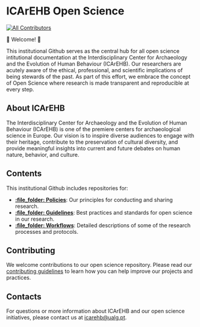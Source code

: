 # ICArEHB Open Science

<!-- ALL-CONTRIBUTORS-BADGE:START - Do not remove or modify this section -->
[![All Contributors](https://img.shields.io/badge/all_contributors-1-orange.svg?style=flat-square)](#contributors-)
<!-- ALL-CONTRIBUTORS-BADGE:END -->

:tada: Welcome! :tada:

This institutional Github serves as the central hub for all open science intitutional documentation at the Interdisciplinary Center for Archaeology and the Evolution of Human Behaviour (ICArEHB). Our researchers are acutely aware of the ethical, professional, and scientific implications of being stewards of the past. As part of this effort, we embrace the concept of Open Science where research is made transparent and reproducible at every step.

## About ICArEHB

The Interdisciplinary Center for Archaeology and the Evolution of Human Behaviour (ICArEHB) is one of the premiere centers for archaeological science in Europe. Our vision is to inspire diverse audiences to engage with their heritage, contribute to the preservation of cultural diversity, and provide meaningful insights into current and future debates on human nature, behavior, and culture.

## Contents

This institutional Github includes repositories for:

- **[:file\_folder: Policies](#policies)**: Our principles for conducting and sharing research.
- **[:file\_folder: Guidelines](#guidelines)**: Best practices and standards for open science in our research.
- **[:file\_folder: Workflows](#workflows)**: Detailed descriptions of some of the research processes and protocols.


## Contributing

We welcome contributions to our open science repository. Please read our [contributing guidelines](link-to-contributing-guidelines) to learn how you can help improve our projects and practices.

## Contacts

For questions or more information about ICArEHB and our open science initiatives, please contact us at [icarehb@ualg.pt](mailto:icarehb@ualg.pt).
